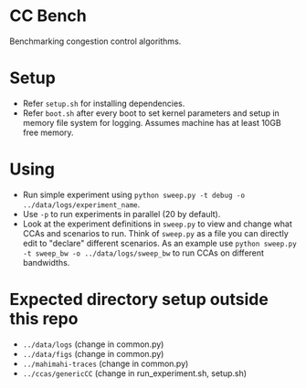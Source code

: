 # CC Bench

Benchmarking congestion control algorithms.

# Setup

- Refer `setup.sh` for installing dependencies.
- Refer `boot.sh` after every boot to set kernel parameters and setup in memory file system for logging. Assumes machine has at least 10GB free memory.

# Using

- Run simple experiment using `python sweep.py -t debug -o ../data/logs/experiment_name`.
- Use `-p` to run experiments in parallel (20 by default).
- Look at the experiment definitions in `sweep.py` to view and change what CCAs
and scenarios to run. Think of `sweep.py` as a file you can directly edit to
"declare" different scenarios. As an example use `python sweep.py -t sweep_bw -o ../data/logs/sweep_bw` to run CCAs on different bandwidths.

# Expected directory setup outside this repo

- `../data/logs` (change in common.py)
- `../data/figs` (change in common.py)
- `../mahimahi-traces` (change in common.py)
- `../ccas/genericCC` (change in run_experiment.sh, setup.sh)

